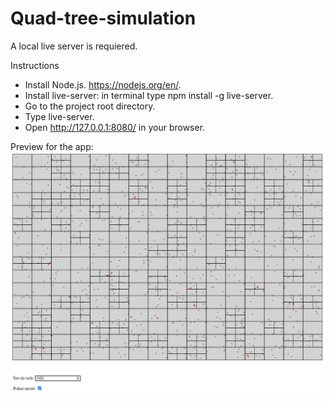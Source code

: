 # Quad-tree-simulation

A local live server is requiered.

Instructions

- Install Node.js. https://nodejs.org/en/.
- Install live-server: in terminal type npm install -g live-server.
- Go to the project root directory.
- Type live-server.
- Open http://127.0.0.1:8080/ in your browser.

Preview for the app:
<img src="./images/preview.png">
